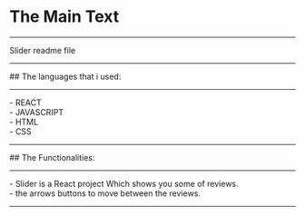 # The Main Text 
<hr>
Slider readme file
<hr>
## The languages that i used:
<hr>
- REACT <br>
- JAVASCRIPT <br>
- HTML <br>
- CSS <br>
<hr>
## The Functionalities:
<hr>
- Slider is a React project Which shows you some of reviews. <br>
- the arrows buttons to move between the reviews. <br>
<hr>
